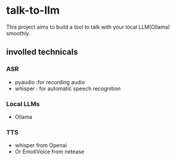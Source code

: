 # talk-to-llm

This project aims to build a tool to talk with your local LLM(Ollama) smoothly.

## involled technicals

### ASR

- pyaudio :for recording audio
- whisper : for automatic speech recognition

### Local LLMs

- Ollama

### TTS

- whisper from Openai 
- Or EmotiVoice from netease
